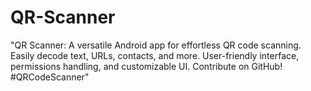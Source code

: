 # QR-Scanner
"QR Scanner: A versatile Android app for effortless QR code scanning. Easily decode text, URLs, contacts, and more. User-friendly interface, permissions handling, and customizable UI. Contribute on GitHub! #QRCodeScanner"
